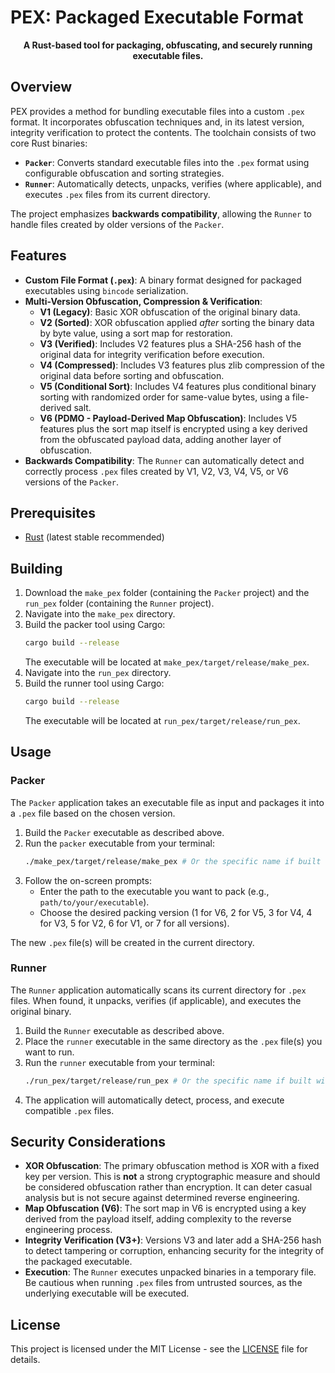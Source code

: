 # PEX: Packaged Executable Format

<div align="center">

**A Rust-based tool for packaging, obfuscating, and securely running executable files.**

</div>

## Overview

PEX provides a method for bundling executable files into a custom `.pex` format. It incorporates obfuscation techniques and, in its latest version, integrity verification to protect the contents. The toolchain consists of two core Rust binaries:

*   **`Packer`**: Converts standard executable files into the `.pex` format using configurable obfuscation and sorting strategies.
*   **`Runner`**: Automatically detects, unpacks, verifies (where applicable), and executes `.pex` files from its current directory.

The project emphasizes **backwards compatibility**, allowing the `Runner` to handle files created by older versions of the `Packer`.

## Features

*   **Custom File Format (`.pex`)**: A binary format designed for packaged executables using `bincode` serialization.
*   **Multi-Version Obfuscation, Compression & Verification**:
    *   **V1 (Legacy)**: Basic XOR obfuscation of the original binary data.
    *   **V2 (Sorted)**: XOR obfuscation applied *after* sorting the binary data by byte value, using a sort map for restoration.
    *   **V3 (Verified)**: Includes V2 features plus a SHA-256 hash of the original data for integrity verification before execution.
    *   **V4 (Compressed)**: Includes V3 features plus zlib compression of the original data before sorting and obfuscation.
    *   **V5 (Conditional Sort)**: Includes V4 features plus conditional binary sorting with randomized order for same-value bytes, using a file-derived salt.
    *   **V6 (PDMO - Payload-Derived Map Obfuscation)**: Includes V5 features plus the sort map itself is encrypted using a key derived from the obfuscated payload data, adding another layer of obfuscation.
*   **Backwards Compatibility**: The `Runner` can automatically detect and correctly process `.pex` files created by V1, V2, V3, V4, V5, or V6 versions of the `Packer`.


## Prerequisites

*   [Rust](https://www.rust-lang.org/tools/install) (latest stable recommended)

## Building

1.  Download the `make_pex` folder (containing the `Packer` project) and the `run_pex` folder (containing the `Runner` project).
2.  Navigate into the `make_pex` directory.
3.  Build the packer tool using Cargo:
    ```bash
    cargo build --release
    ```
    The executable will be located at `make_pex/target/release/make_pex`.
4.  Navigate into the `run_pex` directory.
5.  Build the runner tool using Cargo:
    ```bash
    cargo build --release
    ```
    The executable will be located at `run_pex/target/release/run_pex`.
    
## Usage

### Packer

The `Packer` application takes an executable file as input and packages it into a `.pex` file based on the chosen version.

1.  Build the `Packer` executable as described above.
2.  Run the `packer` executable from your terminal:
    ```bash
    ./make_pex/target/release/make_pex # Or the specific name if built with Cargo
    ```
3.  Follow the on-screen prompts:
    *   Enter the path to the executable you want to pack (e.g., `path/to/your/executable`).
    *   Choose the desired packing version (1 for V6, 2 for V5, 3 for V4, 4 for V3, 5 for V2, 6 for V1, or 7 for all versions).

The new `.pex` file(s) will be created in the current directory.

### Runner

The `Runner` application automatically scans its current directory for `.pex` files. When found, it unpacks, verifies (if applicable), and executes the original binary.

1.  Build the `Runner` executable as described above.
2.  Place the `runner` executable in the same directory as the `.pex` file(s) you want to run.
3.  Run the `runner` executable from your terminal:
    ```bash
    ./run_pex/target/release/run_pex # Or the specific name if built with Cargo
    ```
4.  The application will automatically detect, process, and execute compatible `.pex` files.

## Security Considerations

*   **XOR Obfuscation**: The primary obfuscation method is XOR with a fixed key per version. This is **not** a strong cryptographic measure and should be considered obfuscation rather than encryption. It can deter casual analysis but is not secure against determined reverse engineering.
*   **Map Obfuscation (V6)**: The sort map in V6 is encrypted using a key derived from the payload itself, adding complexity to the reverse engineering process.
*   **Integrity Verification (V3+)**: Versions V3 and later add a SHA-256 hash to detect tampering or corruption, enhancing security for the integrity of the packaged executable.
*   **Execution**: The `Runner` executes unpacked binaries in a temporary file. Be cautious when running `.pex` files from untrusted sources, as the underlying executable will be executed.

## License

This project is licensed under the MIT License - see the [LICENSE](LICENSE) file for details.

